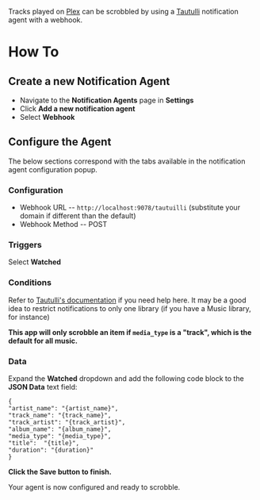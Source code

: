 Tracks played on [Plex](https://plex.tv/) can be scrobbled by using a [Tautulli](https://tautulli.com/) notification agent with a webhook.

# How To

## Create a new Notification Agent

* Navigate to the **Notification Agents** page in **Settings**
* Click **Add a new notification agent**
* Select **Webhook**

## Configure the Agent

The below sections correspond with the tabs available in the notification agent configuration popup.

### Configuration
* Webhook URL -- `http://localhost:9078/tautuilli` (substitute your domain if different than the default)
* Webhook Method -- POST

### Triggers

Select **Watched**

### Conditions

Refer to [Tautulli's documentation](https://github.com/Tautulli/Tautulli-Wiki/wiki/Custom-Notification-Conditions) if you need help here. It may be a good idea to restrict notifications to only one library (if you have a Music library, for instance)

**This app will only scrobble an item if `media_type` is a "track", which is the default for all music.**

### Data

Expand the **Watched** dropdown and add the following code block to the **JSON Data** text field:

```
{
"artist_name": "{artist_name}",
"track_name": "{track_name}",
"track_artist": "{track_artist}",
"album_name": "{album_name}",
"media_type": "{media_type}",
"title":  "{title}",
"duration": "{duration}"
}
```

**Click the Save button to finish.**

Your agent is now configured and ready to scrobble.
